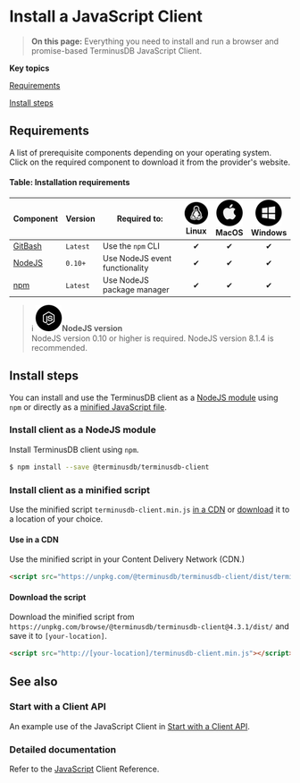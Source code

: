 # Install a JavaScript Client

> **On this page:** Everything you need to install and run a browser and promise-based TerminusDB JavaScript Client.

**Key topics**

[Requirements](#requirements)

[Install steps](#install-steps)

## Requirements

A list of prerequisite components depending on your operating system. Click on the required component to download it from the provider's website.

#### Table: Installation requirements

| Component | Version | Required to: | ![info](../../img/ico/terminusdb-icon-linux.png)<br>Linux | ![info](../../img/ico/terminusdb-icon-apple.png)<br>MacOS | ![info](../../img/ico/terminusdb-icon-windows.png)<br>Windows |
| ------------------------                      | -------  | - | :---------: | :------: | :------: |
| [GitBash](https://git-scm.com/downloads)      | `Latest` | Use the `npm` CLI | &#10004; | &#10004; | &#10004; |
| [NodeJS](https://nodejs.org/en/)              | `0.10+` | Use NodeJS event functionality | &#10004; | &#10004; | &#10004; |
| [npm](https://www.npmjs.com/package/download) | `Latest` | Use NodeJS package manager     | &#10004; | &#10004; | &#10004; |

>:information_source:&nbsp;<i class="tdb-i">![info](../../img/ico/terminusdb-icon-node-js.png)</i>**NodeJS version**<br>
NodeJS version 0.10 or higher is required. NodeJS version 8.1.4 is recommended.

## Install steps

You can install and use the TerminusDB client as a [NodeJS module](#install-client-as-a-nodejs-module) using `npm` or directly as a [minified JavaScript file](#install-client-as-a-minified-script). 

### Install client as a NodeJS module

Install TerminusDB client using `npm`.

```bash
$ npm install --save @terminusdb/terminusdb-client
```

### Install client as a minified script

Use the minified script `terminusdb-client.min.js` [in a CDN](#use-in-a-cdn) or [download](#download) it to a location of your choice. 

#### Use in a CDN

Use the minified script in your Content Delivery Network (CDN.) 

```html
<script src="https://unpkg.com/@terminusdb/terminusdb-client/dist/terminusdb-client.min.js"></script>
```

#### Download the script

Download the minified script from `https://unpkg.com/browse/@terminusdb/terminusdb-client@4.3.1/dist/` and save it to `[your-location]`.

```html
<script src="http://[your-location]/terminusdb-client.min.js"></script>
```

## See also

### Start with a Client API

An example use of the JavaScript Client in [Start with a Client API](terminusx/start-with-a-client?id=connect-with-woqlclient).

### Detailed documentation

Refer to the [JavaScript](reference-guides/reference-client?id=javascript) Client Reference. 

